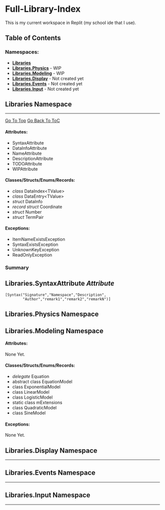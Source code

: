 # Full-Library-Index <a name="top"/>
This is my current workspace in Replit (my school ide that I use). 
## Table of Contents <a name="ToC"/>
### **Namespaces:**
- [**Libraries**](#l.General)
- [**Libraries.Physics**](#l.Physics) - WIP
- [**Libraries.Modeling**](#l.Modeling) - WIP
- [**Libraries.Display**](#l.Display) - Not created yet
- [**Libraries.Events**](#l.Events) - Not created yet
- [**Libraries.Input**](#l.Input) - Not created yet

## **Libraries Namespace** <a name="l.General"/>
***
[Go To Top](#top)
[Go Back To ToC](#ToC)
#### **Attributes:** <a name="l.Gen.T.Attributes"/>
- SyntaxAttribute
- DataInfoAttribute
- NameAttribute 
- DescriptionAttribute
- TODOAttribute
- WIPAttribute
#### **Classes/Structs/Enums/Records:** <a name="l.Gen.T.Items"/>
- *class* DataIndex&lt;TValue&gt;
- *class* DataEntry&lt;TValue&gt;
- *struct* DataInfo
- *record struct* Coordinate
- *struct* Number
- *struct* TermPair
#### **Exceptions:** <a name="l.Gen.T.Exceptions"/>
- ItemNameExistsException 
- SyntaxExistsException 
- UnknownKeyException
- ReadOnlyException
### **Summary**

## **Libraries.SyntaxAttribute** *Attribute*
    [Syntax("Signature","Namespace","Description",
            "Author","remark1","remark2","remarkN")]


## **Libraries.Physics Namespace** <a name="l.Physics"/>
## **Libraries.Modeling Namespace** <a name="l.Modeling"/>
#### **Attributes:** <a name="l.Modeling.T.Attributes"/>
None Yet.
#### **Classes/Structs/Enums/Records:** <a name="l.Modeling.T.Items"/>
- *delegate* Equation
- abstract class EquationModel
- class ExponentialModel
- class LinearModel
- class LogisticModel
- static class mExtensions
- class QuadraticModel
- class SineModel
#### **Exceptions:** <a name="l.Modeling.T.Exceptions"/>
None Yet.
## **Libraries.Display Namespace** <a name="l.Display"/>
***
## **Libraries.Events Namespace** <a name="l.Events"/>
***
## **Libraries.Input Namespace** <a name="l.Input"/>
***
